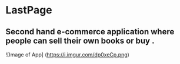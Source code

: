 # LastPage
## Second hand e-commerce application where people can sell their own books or buy .
![Image of App]  (https://i.imgur.com/dp0xeCp.png)
